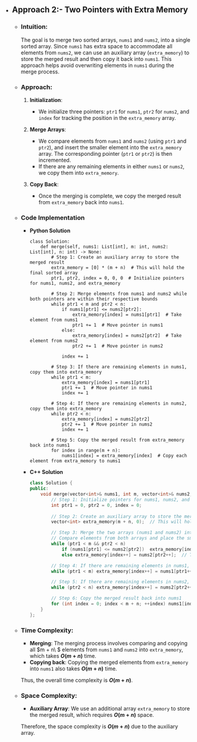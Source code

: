 - ## Approach 2:- Two Pointers with Extra Memory

    - ### Intuition:
        The goal is to merge two sorted arrays, `nums1` and `nums2`, into a single sorted array. Since `nums1` has extra space to accommodate all elements from `nums2`, we can use an auxiliary array (`extra_memory`) to store the merged result and then copy it back into `nums1`. This approach helps avoid overwriting elements in `nums1` during the merge process.

    - ### Approach:
        1. **Initialization**: 
            - We initialize three pointers: `ptr1` for `nums1`, `ptr2` for `nums2`, and `index` for tracking the position in the `extra_memory` array.

        2. **Merge Arrays**:
            - We compare elements from `nums1` and `nums2` (using `ptr1` and `ptr2`), and insert the smaller element into the `extra_memory` array. The corresponding pointer (`ptr1` or `ptr2`) is then incremented.
            - If there are any remaining elements in either `nums1` or `nums2`, we copy them into `extra_memory`.

        3. **Copy Back**:
            - Once the merging is complete, we copy the merged result from `extra_memory` back into `nums1`.

    - ### Code Implementation
        - **Python Solution**
            ```python3 []
            class Solution:
                def merge(self, nums1: List[int], m: int, nums2: List[int], n: int) -> None:
                    # Step 1: Create an auxiliary array to store the merged result
                    extra_memory = [0] * (m + n)  # This will hold the final sorted array
                    ptr1, ptr2, index = 0, 0, 0  # Initialize pointers for nums1, nums2, and extra_memory

                    # Step 2: Merge elements from nums1 and nums2 while both pointers are within their respective bounds
                    while ptr1 < m and ptr2 < n:
                        if nums1[ptr1] <= nums2[ptr2]:
                            extra_memory[index] = nums1[ptr1]  # Take element from nums1
                            ptr1 += 1  # Move pointer in nums1
                        else:
                            extra_memory[index] = nums2[ptr2]  # Take element from nums2
                            ptr2 += 1  # Move pointer in nums2
                        
                        index += 1 

                    # Step 3: If there are remaining elements in nums1, copy them into extra_memory
                    while ptr1 < m:
                        extra_memory[index] = nums1[ptr1]
                        ptr1 += 1  # Move pointer in nums1
                        index += 1
                    
                    # Step 4: If there are remaining elements in nums2, copy them into extra_memory
                    while ptr2 < n:
                        extra_memory[index] = nums2[ptr2]
                        ptr2 += 1  # Move pointer in nums2
                        index += 1
                        
                    # Step 5: Copy the merged result from extra_memory back into nums1
                    for index in range(m + n):
                        nums1[index] = extra_memory[index]  # Copy each element from extra_memory to nums1
            ```
        
        - **C++ Solution**
            ```cpp []
            class Solution {
            public:
                void merge(vector<int>& nums1, int m, vector<int>& nums2, int n) {
                    // Step 1: Initialize pointers for nums1, nums2, and the extra_memory array
                    int ptr1 = 0, ptr2 = 0, index = 0;
                    
                    // Step 2: Create an auxiliary array to store the merged result
                    vector<int> extra_memory(m + n, 0);  // This will hold the merged array of size m + n

                    // Step 3: Merge the two arrays (nums1 and nums2) into extra_memory
                    // Compare elements from both arrays and place the smaller one into extra_memory
                    while (ptr1 < m && ptr2 < n)
                        if (nums1[ptr1] <= nums2[ptr2])  extra_memory[index++] = nums1[ptr1++];  // Take element from nums1
                        else extra_memory[index++] = nums2[ptr2++];  // Take element from nums2

                    // Step 4: If there are remaining elements in nums1, copy them into extra_memory
                    while (ptr1 < m) extra_memory[index++] = nums1[ptr1++];  // Copy remaining elements from nums1

                    // Step 5: If there are remaining elements in nums2, copy them into extra_memory
                    while (ptr2 < n) extra_memory[index++] = nums2[ptr2++];  // Copy remaining elements from nums2

                    // Step 6: Copy the merged result back into nums1
                    for (int index = 0; index < m + n; ++index) nums1[index] = extra_memory[index];  // Copy each element from extra_memory to nums1
                }
            };
            ```

    - ### Time Complexity:
        - **Merging**: The merging process involves comparing and copying all $m + n\ $ elements from `nums1` and `nums2` into `extra_memory`, which takes **$O(m + n)$** time.
        - **Copying back**: Copying the merged elements from `extra_memory` into `nums1` also takes **$O(m + n)$** time.
    
        Thus, the overall time complexity is **$O(m + n)$**.

    - ### Space Complexity:
        - **Auxiliary Array**: We use an additional array `extra_memory` to store the merged result, which requires **$O(m + n)$** space.
        
        Therefore, the space complexity is **$O(m + n)$** due to the auxiliary array.